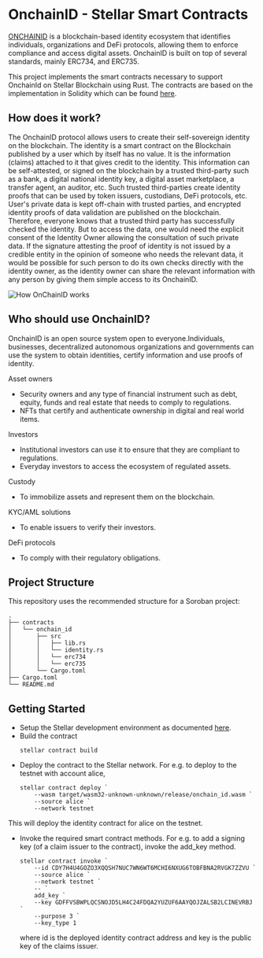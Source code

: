 # OnchainID - Stellar Smart Contracts

[ONCHAINID](https://www.onchainid.com/) is a blockchain-based identity ecosystem that identifies individuals, organizations and DeFi protocols, allowing them to enforce compliance and access digital assets. OnchainID is built on top of several standards, mainly ERC734, and ERC735.

This project implements the smart contracts necessary to support OnchainId on Stellar Blockchain using Rust. The contracts are based on the  implementation in Solidity which can be found [here](https://github.com/onchain-id/solidity).

## How does it work?
The OnchainID protocol allows users to create their self-sovereign identity on the blockchain. The identity is a smart contract on the Blockchain published by a user which by itself has no value. It is the information (claims) attached to it that gives credit to the identity. This information can be self-attested, or signed on the blockchain by a trusted third-party such as a bank, a digital national identity key, a digital asset marketplace, a transfer agent, an auditor, etc. Such trusted third-parties create identity proofs that can be used by token issuers, custodians, DeFi protocols, etc. User's private data is kept off-chain with trusted parties, and encrypted identity proofs of data validation are published on the blockchain. Therefore, everyone knows that a trusted third party has successfully checked the identity. But to access the data, one would need the explicit consent of the Identity Owner
allowing the consultation of such private data. If the signature attesting the proof of identity is not issued by a credible entity in the opinion of someone who needs the relevant data, it would be possible for such person to do its own checks directly with the identity owner, as the identity
owner can share the relevant information with any person by giving them simple access to its OnchainID.

![How OnChainID works](https://assets-global.website-files.com/60ed5607a0d4556dd864b950/6101117227201d112e77dd7f_How%2520it%2520works%2520-%2520V3%25402x-p-1600.png)

## Who should use OnchainID?
OnchainID is an open source system open to everyone.Individuals, businesses, decentralized autonomous organizations and governments can use the system to obtain identities, certify information and use proofs of identity.

Asset owners
- Security owners and any type of financial instrument such as debt, equity, funds and real estate that needs to comply to regulations.
- NFTs that certify and authenticate ownership in digital and real world items.

Investors
- Institutional investors can use it to ensure that they are compliant to regulations.
- Everyday investors to access the ecosystem of regulated assets.

Custody
- To immobilize assets and represent them on the blockchain.

KYC/AML solutions
- To enable issuers to verify their investors.

DeFi protocols
- To comply with their regulatory obligations.

## Project Structure

This repository uses the recommended structure for a Soroban project:
```text
.
├── contracts
│   └── onchain_id
│       ├── src
│       │   ├── lib.rs
│       │   └── identity.rs
│       │   └── erc734
│       │   └── erc735
│       └── Cargo.toml
├── Cargo.toml
└── README.md
```

## Getting Started

- Setup the Stellar development environment as documented [here](https://developers.stellar.org/docs/build/smart-contracts/getting-started/setup).
- Build the contract
    ```console
    stellar contract build
    ```
- Deploy the contract to the Stellar network. For e.g. to deploy to the testnet with account alice,
    ```console
    stellar contract deploy `
        --wasm target/wasm32-unknown-unknown/release/onchain_id.wasm `
        --source alice `
        --network testnet
This will deploy the identity contract for alice on the testnet.
- Invoke the required smart contract methods. For e.g. to add a signing key (of a claim issuer to the contract), invoke the add_key method.
    ```console
    stellar contract invoke `
        --id CDY7H4U4GOZO3XQQSH7NUC7WN6WT6MCHI6NXUG6TOBFBNA2RVGK7ZZVU `
        --source alice `
        --network testnet `
        -- `
        add_key `
        --key GDFFVSBWPLQCSNOJD5LH4C24FDQA2YUZUF6AAYQOJZALSB2LCINEVRBJ `
        --purpose 3 `
        --key_type 1
    ```
    where id is the deployed identity contract address and key is the public key of the claims issuer.